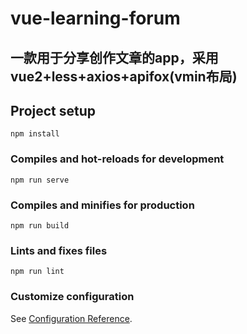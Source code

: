 # vue-learning-forum

## 一款用于分享创作文章的app，采用vue2+less+axios+apifox(vmin布局)

## Project setup
```
npm install
```

### Compiles and hot-reloads for development
```
npm run serve
```

### Compiles and minifies for production
```
npm run build
```

### Lints and fixes files
```
npm run lint
```

### Customize configuration
See [Configuration Reference](https://cli.vuejs.org/config/).
